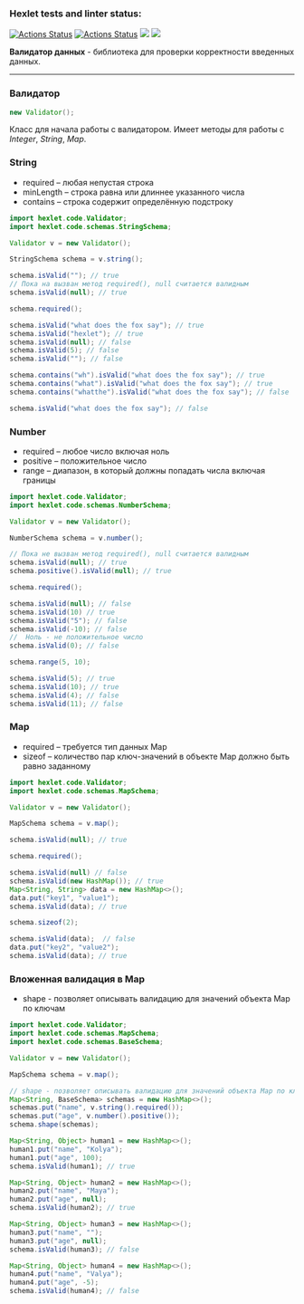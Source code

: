 ### Hexlet tests and linter status:
[![Actions Status](https://github.com/MenzurenkoKirill/java-project-78/workflows/hexlet-check/badge.svg)](https://github.com/MenzurenkoKirill/java-project-78/actions)
[![Actions Status](https://github.com/MenzurenkoKirill/java-project-78/workflows/Java%20CI/badge.svg)](https://github.com/MenzurenkoKirill/java-project-78/actions)
<a href="https://codeclimate.com/github/MenzurenkoKirill/java-project-78/maintainability"><img src="https://api.codeclimate.com/v1/badges/867316a2a4c3eb22237a/maintainability" /></a>
<a href="https://codeclimate.com/github/MenzurenkoKirill/java-project-78/test_coverage"><img src="https://api.codeclimate.com/v1/badges/867316a2a4c3eb22237a/test_coverage" /></a>

**Валидатор данных** - библиотека для проверки корректности введенных данных.
____
### Валидатор
```java
new Validator();
```
Класс для начала работы с валидатором. Имеет методы для работы с *Integer*, *String*, *Map*.
### String
- required – любая непустая строка
- minLength – строка равна или длиннее указанного числа
- contains – строка содержит определённую подстроку
```java
import hexlet.code.Validator;
import hexlet.code.schemas.StringSchema;

Validator v = new Validator();

StringSchema schema = v.string();

schema.isValid(""); // true
// Пока на вызван метод required(), null считается валидным
schema.isValid(null); // true

schema.required();

schema.isValid("what does the fox say"); // true
schema.isValid("hexlet"); // true
schema.isValid(null); // false
schema.isValid(5); // false
schema.isValid(""); // false

schema.contains("wh").isValid("what does the fox say"); // true
schema.contains("what").isValid("what does the fox say"); // true
schema.contains("whatthe").isValid("what does the fox say"); // false

schema.isValid("what does the fox say"); // false
```

### Number
- required – любое число включая ноль
- positive – положительное число
- range – диапазон, в который должны попадать числа включая границы
```java
import hexlet.code.Validator;
import hexlet.code.schemas.NumberSchema;

Validator v = new Validator();

NumberSchema schema = v.number();

// Пока не вызван метод required(), null считается валидным
schema.isValid(null); // true
schema.positive().isValid(null); // true

schema.required();

schema.isValid(null); // false
schema.isValid(10) // true
schema.isValid("5"); // false
schema.isValid(-10); // false
//  Ноль - не положительное число
schema.isValid(0); // false

schema.range(5, 10);

schema.isValid(5); // true
schema.isValid(10); // true
schema.isValid(4); // false
schema.isValid(11); // false
```


### Map
- required – требуется тип данных Map
- sizeof – количество пар ключ-значений в объекте Map должно быть равно заданному
```java
import hexlet.code.Validator;
import hexlet.code.schemas.MapSchema;

Validator v = new Validator();

MapSchema schema = v.map();

schema.isValid(null); // true

schema.required();

schema.isValid(null) // false
schema.isValid(new HashMap()); // true
Map<String, String> data = new HashMap<>();
data.put("key1", "value1");
schema.isValid(data); // true

schema.sizeof(2);

schema.isValid(data);  // false
data.put("key2", "value2");
schema.isValid(data); // true
```

### Вложенная валидация в Map
- shape - позволяет описывать валидацию для значений объекта Map по ключам
```java
import hexlet.code.Validator;
import hexlet.code.schemas.MapSchema;
import hexlet.code.schemas.BaseSchema;

Validator v = new Validator();

MapSchema schema = v.map();

// shape - позволяет описывать валидацию для значений объекта Map по ключам.
Map<String, BaseSchema> schemas = new HashMap<>();
schemas.put("name", v.string().required());
schemas.put("age", v.number().positive());
schema.shape(schemas);

Map<String, Object> human1 = new HashMap<>();
human1.put("name", "Kolya");
human1.put("age", 100);
schema.isValid(human1); // true

Map<String, Object> human2 = new HashMap<>();
human2.put("name", "Maya");
human2.put("age", null);
schema.isValid(human2); // true

Map<String, Object> human3 = new HashMap<>();
human3.put("name", "");
human3.put("age", null);
schema.isValid(human3); // false

Map<String, Object> human4 = new HashMap<>();
human4.put("name", "Valya");
human4.put("age", -5);
schema.isValid(human4); // false
